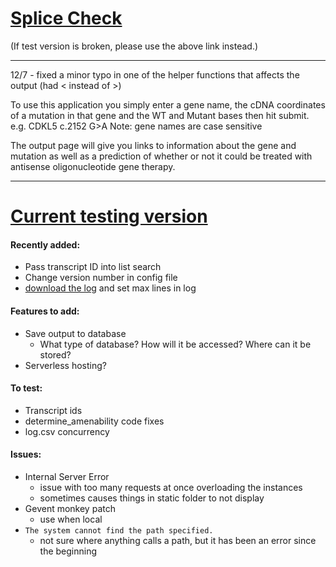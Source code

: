 # [Splice Check](http://aso-amenable.ue.r.appspot.com/)
(If test version is broken, please use the above link instead.)
<hr>

12/7 - fixed a minor typo in one of the helper functions that affects the output (had < instead of >)

To use this application you simply enter a gene name, the cDNA coordinates of a mutation in that gene and
the WT and Mutant bases then hit submit.
e.g. CDKL5 c.2152 G>A
Note: gene names are case sensitive

The output page will give you links to information about the gene
and mutation as well as a prediction of whether or not it could be treated with antisense oligonucleotide
gene therapy.
<hr>

# [Current testing version](http://splicecheck.us-east-1.elasticbeanstalk.com/)

#### Recently added:
- Pass transcript ID into list search
- Change version number in config file
- [download the log](https://splicecheck.us-east-1.elasticbeanstalk.com/log.csv) and set max lines in log
#### Features to add:
- Save output to database
    - What type of database? How will it be accessed? Where can it be stored?
- Serverless hosting?
#### To test:
- Transcript ids
- determine_amenability code fixes
- log.csv concurrency
#### Issues:
- Internal Server Error
    - issue with too many requests at once overloading the instances
    - sometimes causes things in static folder to not display
- Gevent monkey patch
    - use when local
- `The system cannot find the path specified.`
    - not sure where anything calls a path, but it has been an error since the beginning
